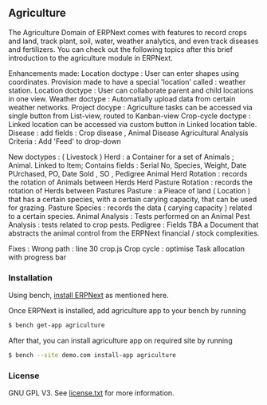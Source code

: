 ## Agriculture

The Agriculture Domain of ERPNext comes with features to record crops and land, track plant, soil, water, weather analytics, and even track diseases and fertilizers. You can check out the following topics after this brief introduction to the agriculture module in ERPNext.

Enhancements made:
Location doctype : User can enter shapes using coordinates. Provision made to have a special 'location' called : weather station.
Location doctype : User can collaborate parent and child locations in one view.
Weather doctype : Automatially upload data from certain weather networks.
Project docype : Agriculture tasks can be accessed via single button from List-view, routed to Kanban-view
Crop-cycle doctype : Linked location can be accessed via custom button in Linked location table.
Disease : add fields : Crop disease , Animal Disease
Agricultural Analysis Criteria : Add 'Feed' to drop-down

New doctypes : ( Livestock ) Herd : a Container for a set of Animals ;
Animal. Linked to Item; Contains fields : Serial No, Species, Weight, Date PUrchased, PO, Date Sold , SO , Pedigree
Animal Herd Rotation : records the rotation of Animals between Herds Herd Pasture Rotation : records the rotation of Herds between Pastures Pasture : a Pieace of land ( Location ) that has a certain species, with a certain carying capacity, that can be used for grazing. Pasture Species : records the data ( carying capacity ) related to a certain species. Animal Analysis : Tests performed on an Animal Pest Analysis : tests related to crop pests. Pedigree : Fields TBA a Document that abstracts the animal control from the ERPNext financial / stock complexities.

Fixes : Wrong path : line 30 crop.js
Crop cycle : optimise Task allocation with progress bar

### Installation

Using bench, [install ERPNext](https://github.com/frappe/bench#installation) as mentioned here.

Once ERPNext is installed, add agriculture app to your bench by running
```sh
$ bench get-app agriculture
```

After that, you can install agriculture app on required site by running

```sh
$ bench --site demo.com install-app agriculture
```


### License

GNU GPL V3. See [license.txt](https://github.com/frappe/agriculture/blob/develop/license.txt) for more information.
